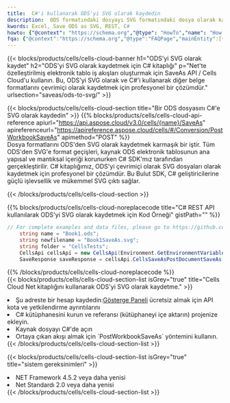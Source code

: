 ```yaml
---
title:  C#'i kullanarak ODS'yi SVG olarak kaydedin
description:  ODS formatındaki dosyayı SVG formatındaki dosya olarak kaydetmek için C# için Aspose.Cells Cloud SDK'yı kullanma.
kwords: Excel, Save ODS as SVG, REST, C#
howto: {"@context": "https://schema.org","@type": "HowTo","name": "How to save ODS as SVG using the Cells Cloud Net library.","description": "How to save ODS as SVG using the Cells Cloud Net library.","image": {"@type": "ImageObject"},"url": "/net/saveas/ods-to-svg/","step": [{ "@type": "HowToStep","name": "How to save ODS as SVG using the Cells Cloud Net library. step 1", "image": {"@type": "ImageObject",},"url": "/net/saveas/ods-to-svg/","text": "Register an account at <a href='https://dashboard.aspose.cloud/'>Dashboard</a> to get free API quota & authorization details",},{ "@type": "HowToStep","name": "How to save ODS as SVG using the Cells Cloud Net library. step 1", "image": {"@type": "ImageObject",},"url": "/net/saveas/ods-to-svg/","text": "Install C# library and add the reference (import the library) to your project.",},{ "@type": "HowToStep","name": "How to save ODS as SVG using the Cells Cloud Net library. step 1", "image": {"@type": "ImageObject",},"url": "/net/saveas/ods-to-svg/","text": "Open the source file in C#",},{ "@type": "HowToStep","name": "How to save ODS as SVG using the Cells Cloud Net library. step 1", "image": {"@type": "ImageObject",},"url": "/net/saveas/ods-to-svg/","text": "Use the `PostWorkbookSaveAs` method to retrieve the resulting stream.",}, ],"supply": {"@type": "HowToSupply","name": "document"},"tool": [{"@type": "HowToTool","name": "Visual Studio, Visual Studio Code, Rider"},{"@type": "HowToTool","name": "Aspose Cells"}],"totalTime": "PT6M"}
fqa: {"@context":"https://schema.org","@type":"FAQPage","mainEntity":[{"@type":"Question","name":"Why save file as other formats file in C# using REST API?","acceptedAnswer":{"@type":"Answer","text":"Documents are encoded in many ways, and some files may be incompatible with the software you use. To open and read such files, just save them as appropriate file formats.<br/><ol><li>Install .NET SDK and add the reference (import the library) to your project.</li><li>Open the source file in C# using REST API.</li><li>Call the PostWorkbookSaveAsRequest() method, passing an output filename with required extension.</li><li>Get the result of save as a separate file.</li></ol>"}},{"@type":"Question","name":"What file formats can I save as with your C# library?","acceptedAnswer":{"@type":"Answer","text":"We support a variety of file formats for conversion using .NET library, including XLSX, Excel, xls , PDF, CSV, HTML, Markdown, XML, PNG, JPG, TIFF, Json, TXT and many more."}},{"@type":"Question","name":"What is the maximum allowed file size for conversion using this .NET library?","acceptedAnswer":{"@type":"Answer","text":"There are no file size limits for format conversions using .NET library."}}]}
---
```

{{< blocks/products/cells/cells-cloud-banner h1="ODS\'yi SVG olarak kaydet" h2="ODS\'yi SVG olarak kaydetmek için C# kitaplığı" p="Net\'te özelleştirilmiş elektronik tablo iş akışları oluşturmak için SaveAs API / Cells Cloud\'u kullanın. Bu, ODS\'yi SVG olarak ve C#\'i kullanarak diğer belge formatlarını çevrimiçi olarak kaydetmek için profesyonel bir çözümdür." urlsection="saveas/ods-to-svg/" >}}

{{< blocks/products/cells/cells-cloud-section title="Bir ODS dosyasını C#\'e SVG olarak kaydedin" >}}
{{% blocks/products/cells/cells-cloud-api-reference apiurl="https://api.aspose.cloud/v3.0/cells/{name}/SaveAs" apireferenceurl="https://apireference.aspose.cloud/cells/#/Conversion/PostWorkbookSaveAs" apimethod="POST" %}}
<br/>
Dosya formatlarını ODS'den SVG olarak kaydetmek karmaşık bir iştir. Tüm ODS'den SVG'e format geçişleri, kaynak ODS elektronik tablosunun ana yapısal ve mantıksal içeriği korunurken C# SDK'mız tarafından gerçekleştirilir. C# kitaplığımız, ODS'yi çevrimiçi olarak SVG dosyaları olarak kaydetmek için profesyonel bir çözümdür. Bu Bulut SDK, C# geliştiricilerine güçlü işlevsellik ve mükemmel SVG çıktı sağlar.

{{< /blocks/products/cells/cells-cloud-section >}}

{{% blocks/products/cells/cells-cloud-noreplacecode title="C# REST API kullanılarak ODS\'yi SVG olarak kaydetmek için Kod Örneği" gistPath="" %}}
  
```cs
// For complete examples and data files, please go to https://github.com/aspose-cells-cloud/aspose-cells-cloud-dotnet/
    string name = "Book1.ods";
    string newfilename = "Book1SaveAs.svg";
    string folder = "CellsTests";
    CellsApi cellsApi = new CellsApi(Environment.GetEnvironmentVariable("ProductClientId"), Environment.GetEnvironmentVariable("ProductClientSecret"));
    SaveResponse saveResponse = cellsApi.CellsSaveAsPostDocumentSaveAs(name, null, newfilename, null,null,folder);
```
  
{{% /blocks/products/cells/cells-cloud-noreplacecode %}}
<br/>
{{< blocks/products/cells/cells-cloud-section-list isGrey="true" title="Cells Cloud Net kitaplığını kullanarak ODS\'yi SVG olarak kaydetme." >}}
<li> Şu adreste bir hesap kaydedin:<a href="https://dashboard.aspose.cloud/">Gösterge Paneli</a> ücretsiz almak için API kota ve yetkilendirme ayrıntılarını</li>
<li>C# kütüphanesini kurun ve referansı (kütüphaneyi içe aktarın) projenize ekleyin.</li>
<li>Kaynak dosyayı C#'de açın</li>
<li>Ortaya çıkan akışı almak için `PostWorkbookSaveAs` yöntemini kullanın.</li>
{{< /blocks/products/cells/cells-cloud-section-list >}}

{{< blocks/products/cells/cells-cloud-section-list isGrey="true" title="sistem gereksinimleri" >}}
<li>NET Framework 4.5.2 veya daha yenisi</li>
<li>Net Standardı 2.0 veya daha yenisi</li>
{{< /blocks/products/cells/cells-cloud-section-list >}}
